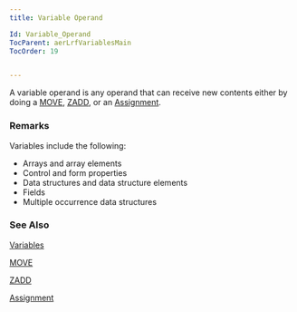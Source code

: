 ```yaml
---
title: Variable Operand

Id: Variable_Operand
TocParent: aerLrfVariablesMain
TocOrder: 19


---
```


A variable operand is any operand that can receive new contents either by doing a [MOVE](MOVE.html), [ZADD](ZADD.html), or an [Assignment](Assignment.html). 

### Remarks
Variables include the following:

- Arrays and array elements
- Control and form properties
- Data structures and data structure elements
- Fields
- Multiple occurrence data structures

### See Also
[Variables](ecrLrfVariablesMain.html)

[MOVE](MOVE.html)

[ZADD](ZADD.html)

[Assignment](Assignment.html) 
